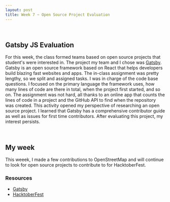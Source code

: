 ```yaml
---
layout: post
title: Week 7 ~ Open Source Project Evaluation
---
```

<br>

## Gatsby JS Evaluation

For this week, the class formed teams based on open source projects that student's were interested in. 
The project my team and I chose was [Gatsby](https://www.gatsbyjs.org/). Gatsby is an open source framework based on React
that helps developers build blazing fast websites and apps. The in-class assignment was pretty lengthy, so we 
split and assigned tasks. I was in charge of the code base questions. I focused on the primary language the 
framework uses, how many lines of code are there in total, when the project first started, and so on. 
The assignment was not hard, all thanks to an online app that counts the lines of code in a project and the GitHub API 
to find when the repository was created. This activity opened my perspective of researching an open source project. 
I learned that Gatsby has a comprehensive contributor guide as well as issues for first time contributors. After evaluating this project,
my interest persists.

<br>

## My week 
This weeek, I made a few contributions to OpenStreetMap and will continue to look for open source projects 
to contribute to for HacktoberFest. 

### Resources
- [Gatsby](https://www.gatsbyjs.org/)
- [HacktoberFest](https://hacktoberfest.digitalocean.com/)

